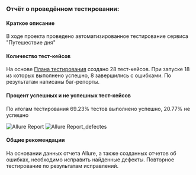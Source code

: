 ### Oтчёт о проведённом тестировании:

#### Kраткое описание
В ходе проекта проведено автоматизированное тестирование сервиса "Путешествие дня"

#### Количество тест-кейсов
На основе [Плана тестирования](https://github.com/LSOrlova/aqa-qamid-course-project_092023/blob/main/docs/plan.md) создано 28 тест-кейсов. При запуске 18 из которых выполнено успешно, 8 завершились с ошибками. 
По результатам написаны баг-репорты.


#### Процент успешных и не успешных тест-кейсов
По итогам тестирования 69.23% тестов выполнено успешно, 20.77% не успешно

![Allure Report](https://github.com/LSOrlova/aqa-qamid-course-project_092023/assets/118666858/d63050da-88eb-4353-bfd9-6ee4f92ff937)
![Allure Report_defectes](https://github.com/LSOrlova/aqa-qamid-course-project_092023/assets/118666858/5ebcedc4-c0c4-4b5b-93c0-a7c44c216ac1)

 #### Общие рекомендации

 На основании данных отчета Allure, а также созданных отчетов об ошибках, необходимо исправить найденные дефекты. 
 Повторное тестирование по результатам исправлений.

